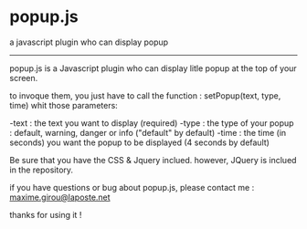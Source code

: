 # popup.js
a javascript plugin who can display popup

_______________________________________________

popup.js is a Javascript plugin who can display litle popup at the top of your screen.

to invoque them, you just have to call the function : setPopup(text, type, time) whit those parameters:

-text : the text you want to display (required)
-type : the type of your popup : default, warning, danger or info ("default" by default)
-time : the time (in seconds) you want the popup to be displayed (4 seconds by default)

Be sure that you have the CSS & Jquery inclued. however, JQuery is inclued in the repository.

if you have questions or bug about popup.js, please contact me : maxime.girou@laposte.net

thanks for using it !

